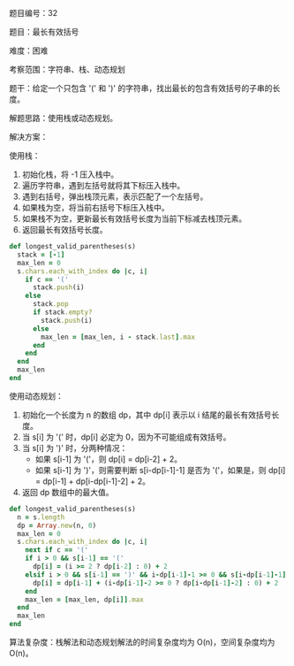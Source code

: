 题目编号：32

题目：最长有效括号

难度：困难

考察范围：字符串、栈、动态规划

题干：给定一个只包含 '(' 和 ')' 的字符串，找出最长的包含有效括号的子串的长度。

解题思路：使用栈或动态规划。

解决方案：

使用栈：

1. 初始化栈，将 -1 压入栈中。
2. 遍历字符串，遇到左括号就将其下标压入栈中。
3. 遇到右括号，弹出栈顶元素，表示匹配了一个左括号。
4. 如果栈为空，将当前右括号下标压入栈中。
5. 如果栈不为空，更新最长有效括号长度为当前下标减去栈顶元素。
6. 返回最长有效括号长度。

```ruby
def longest_valid_parentheses(s)
  stack = [-1]
  max_len = 0
  s.chars.each_with_index do |c, i|
    if c == '('
      stack.push(i)
    else
      stack.pop
      if stack.empty?
        stack.push(i)
      else
        max_len = [max_len, i - stack.last].max
      end
    end
  end
  max_len
end
```

使用动态规划：

1. 初始化一个长度为 n 的数组 dp，其中 dp[i] 表示以 i 结尾的最长有效括号长度。
2. 当 s[i] 为 '(' 时，dp[i] 必定为 0，因为不可能组成有效括号。
3. 当 s[i] 为 ')' 时，分两种情况：
   - 如果 s[i-1] 为 '('，则 dp[i] = dp[i-2] + 2。
   - 如果 s[i-1] 为 ')'，则需要判断 s[i-dp[i-1]-1] 是否为 '('，如果是，则 dp[i] = dp[i-1] + dp[i-dp[i-1]-2] + 2。
4. 返回 dp 数组中的最大值。

```ruby
def longest_valid_parentheses(s)
  n = s.length
  dp = Array.new(n, 0)
  max_len = 0
  s.chars.each_with_index do |c, i|
    next if c == '('
    if i > 0 && s[i-1] == '('
      dp[i] = (i >= 2 ? dp[i-2] : 0) + 2
    elsif i > 0 && s[i-1] == ')' && i-dp[i-1]-1 >= 0 && s[i-dp[i-1]-1] == '('
      dp[i] = dp[i-1] + (i-dp[i-1]-2 >= 0 ? dp[i-dp[i-1]-2] : 0) + 2
    end
    max_len = [max_len, dp[i]].max
  end
  max_len
end
```

算法复杂度：栈解法和动态规划解法的时间复杂度均为 O(n)，空间复杂度均为 O(n)。